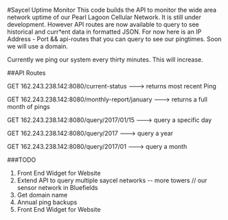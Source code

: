 #Saycel Uptime Monitor
This code builds the API to monitor the wide area network uptime of our Pearl Lagoon Cellular Network.  It is still under development.  However API routes are now available to query to see historical and curr†ent data in formatted JSON.  For now here is an IP Address - Port && api-routes that you can query to see our pingtimes. Soon we will use a domain. 

Currently we ping our system every thirty minutes.  This will increase. 

##API Routes

GET 162.243.238.142:8080/current-status ---> returns most recent Ping  

GET 162.243.238.142:8080/monthly-report/january ---> returns a full month of pings  

GET 162.243.238.142:8080/query/2017/01/15  ---> query a specific day  

GET 162.243.238.142:8080/query/2017 ---> query a year  

GET 162.243.238.142:8080/query/2017/01 ---> query a month  

###TODO
1. Front End Widget for Website
2. Extend API to query multiple saycel networks -- more towers // our sensor network in Bluefields  
3. Get domain name  
4. Annual ping backups
5. Front End Widget for Website
